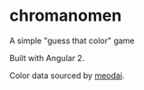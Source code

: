 # chromanomen
A simple "guess that color" game

Built with Angular 2.

Color data sourced by [meodai](https://github.com/meodai/color-names).
